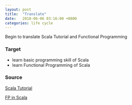 ```yaml
---
layout: post
title:  "Translate"
date:   2018-06-06 03:16:00 +0800
categories: life cycle
---
```


Begin to translate Scala Tutorial and Functional Programming

### Target
- learn basic programming skill of Scala 
- learn Functional Programming of Scala

### Source
[Scala Tutorial][scala_tutorial]

[FP in Scala][fp_in_scala]

[github_minfun]: https://github.com/minfun/scala
[scala_tutorial]: https://www.scala-exercises.org/scala_tutorial/
[fp_in_scala]: https://www.scala-exercises.org/fp_in_scala/
